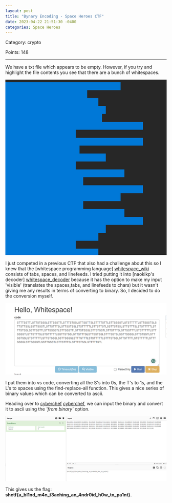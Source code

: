 ```yaml
---
layout: post
title: "Bynary Encoding - Space Heroes CTF"
date: 2023-04-22 21:51:30 -0400
categories: Space Heroes
---
```



Category: crypto

Points: 148

---


We have a txt file which appears to be empty. However, if you try and highlight the file contents you see that there are a bunch of whitespaces.

![whitespaces](/assets/images/whitespace.png)

I just competed in a previous CTF that also had a challenge about this so I knew that the [whitespace programming language] [whitespace_wiki] consists of tabs, spaces, and linefeeds. I tried putting it into [naokikp's decoder] [whitespace_decoder] because it has the option to make my input 'visible' (translates the spaces,tabs, and linefeeds to chars) but it wasn't giving me any results in terms of converting to binary. So, I decided to do the conversion myself.

![decoder](/assets/images/whitespace_unconverted.png)

I put them into vs code, converting all the S's into 0s, the T's to 1s, and the L's to spaces using the find-replace-all function. This gives a nice series of binary values which can be converted to ascii.

Heading over to [cyberchef] [cyberchef], we can input the binary and convert it to ascii using the *'from binary'* option. 

![cyberchef_bynary](/assets/images/cyberchef_bynary.png)

This gives us the flag: **shctf{a_bl1nd_m4n_t3aching_an_4ndr0id_h0w_to_pa1nt}**.


[whitespace_wiki]: https://en.wikipedia.org/wiki/Whitespace_(programming_language)
[whitespace_decoder]: https://naokikp.github.io/wsi/whitespace.html
[cyberchef]: https://gchq.github.io/CyberChef/